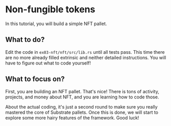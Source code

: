 # Non-fungible tokens

In this tutorial, you will build a simple NFT pallet.

## What to do?

Edit the code in ```ex03-nft/nft/src/lib.rs``` until all tests pass. This time there are no more already filled extrinsic and neither detailed instructions. You will have to figure out what to code yourself!

## What to focus on?

First, you are building an NFT pallet. That's nice! There is tons of activity, projects, and money about NFT, and you are learning how to code those.

About the actual coding, it's just a second round to make sure you really mastered the core of Substrate pallets. Once this is done, we will start to explore some more hairy features of the framework. Good luck!
